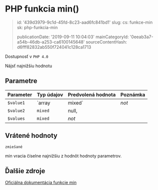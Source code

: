 PHP funkcia min()
=================

> id: '439d3979-9c1d-45fd-8c23-aad6fc841bd1'
> slug:
> 	cs: funkce-min
> 	sk: php-funkcia-min
> 
> publicationDate: '2019-09-11 10:04:03'
> mainCategoryId: '0eeab3a7-a54b-46db-a253-ca6100145648'
> sourceContentHash: d6fff82832ab550f724041c128ca1713

Dostupnosť v `PHP 4.0`

Nájsť najnižšiu hodnotu


Parametre
--------------

| Parameter | Typ údajov | Predvolená hodnota | Poznámka |
|-----|-----|-----|-----|
| `$value1` | `array|mixed` | *not* | |
| `$value2` | `mixed` | null, | | |
| `$values` | `mixed` | *not* | |


Vrátené hodnoty
----------------

`zmiešané`

min vracia číselne najnižšiu z hodnôt
hodnoty parametrov.

Ďalšie zdroje
------------

[Oficiálna dokumentácia funkcie min](https://www.php.net/manual/en/function.min.php)
